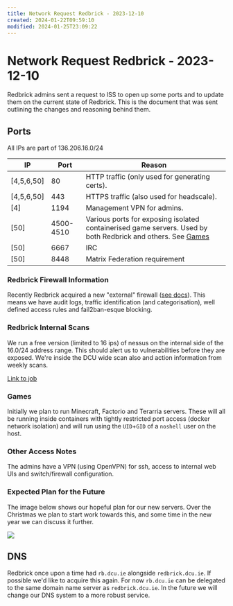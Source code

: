 ```yaml
---
title: Network Request Redbrick - 2023-12-10
created: 2024-01-22T09:59:10
modified: 2024-01-25T23:09:22
---
```


# Network Request Redbrick - 2023-12-10

Redbrick admins sent a request to ISS to open up some ports and to update them on the current state of Redbrick. This is the document that was sent outlining the changes and reasoning behind them.

## Ports

All IPs are part of 136.206.16.0/24 

| IP | Port | Reason |
| -- | ---- | ------ |
| [4,5,6,50] | 80 | HTTP traffic (only used for generating certs). |
| [4,5,6,50] | 443 | HTTPS traffic (also used for headscale). |
| [4] | 1194 | Management VPN for admins. |
| [50] | 4500-4510 | Various ports for exposing isolated containerised game servers. Used by both Redbrick and others. See [Games](#Games) |
| [50] | 6667 | IRC |
| [50] | 8448 | Matrix Federation requirement |

### Redbrick Firewall Information

Recently Redbrick acquired a new "external" firewall ([see docs](https://docs.redbrick.dcu.ie/aperture/firewall/)). This means we have audit logs, traffic identification (and categorisation), well defined access rules and fail2ban-esque blocking.

### Redbrick Internal Scans

We run a free version (limited to 16 ips) of nessus on the internal side of the 16.0/24 address range. This should alert us to vulnerabilities before they are exposed. We're inside the DCU wide scan also and action information from weekly scans.

[Link to job](https://github.com/redbrick/nomad/blob/master/jobs/nessus.hcl)

### Games

Initially we plan to run Minecraft, Factorio and Terarria servers. These will all be running inside containers with tightly restricted port access (docker network isolation) and will run using the `UID`+`GID` of a `noshell` user on the host.

### Other Access Notes

The admins have a VPN (using OpenVPN) for ssh, access to internal web UIs and switch/firewall configuration. 

### Expected Plan for the Future

The image below shows our hopeful plan for our new servers. Over the Christmas we plan to start work towards this, and some time in the new year we can discuss it further.

![](res/px9bn5in.bmp)

## DNS

Redbrick once upon a time had `rb.dcu.ie` alongside `redbrick.dcu.ie`. If possible we'd like to acquire this again. For now `rb.dcu.ie` can be delegated to the same domain name server as `redbrick.dcu.ie`. In the future we will change our DNS system to a more robust service.
